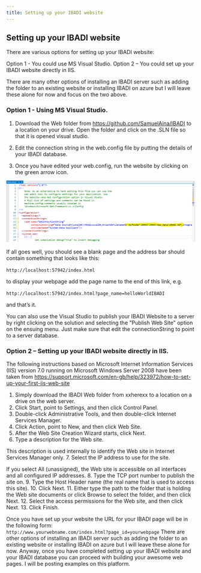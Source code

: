 ```yaml
---
title: Setting up your IBADI website
---
```

## Setting up your IBADI website 

There are various options for setting up your IBADI website:

Option 1 - You could use MS Visual Studio.
Option 2 – You could set up your IBADI website directly in IIS.

There are many other options of installing an IBADI server such as adding the folder to an existing website or installing IBADI on azure but I will leave these alone for now and focus on the two above.

### Option 1 - Using MS Visual Studio.
1. Download the Web folder from https://github.com/SamuelAina/IBADI to a location on your drive. Open the folder and click on the .SLN file so that it is opened visual studio.

2. Edit the connection string in the web.config file by putting the details of your IBADI database.

3. Once you have edited your web.config, run the website by clicking on the green arrow icon.

![Image of Web.config](https://github.com/SamuelAina/IBADI-DOCS/blob/master/images/IBADI_web_config.png?raw=true)

If all goes well, you should see a blank page and the address bar should contain something that looks like this: 

`http://localhost:57942/index.html` 

to display your webpage add the page name to the end of this link, e.g. 

`http://localhost:57942/index.html?page_name=helloWorldIBADI` 

and that’s it.

You can also use the Visual Studio to publish your IBADI Website to a server by right clicking on the solution and selecting the "Publish Web Site" option on the ensuing menu. Just make sure that edit the connectionString to point to a server database.

### Option 2 – Setting up your IBADI website directly in IIS.

The following instructions based on Microsoft Internet Information Services (IIS) version 7.0 running on Microsoft Windows Server 2008 have been taken from https://support.microsoft.com/en-gb/help/323972/how-to-set-up-your-first-iis-web-site

1.	Simply download the IBADI Web folder from xxherexx to a location on a drive on the web server.
2.	Click Start, point to Settings, and then click Control Panel.
3.	Double-click Administrative Tools, and then double-click Internet Services Manager.
4.	Click Action, point to New, and then click Web Site.
5.	After the Web Site Creation Wizard starts, click Next.
6.	Type a description for the Web site. 

This description is used internally to identify the Web site in Internet Services Manager only.
7.	Select the IP address to use for the site. 

If you select All (unassigned), the Web site is accessible on all interfaces and all configured IP addresses.
8.	Type the TCP port number to publish the site on.
9.	Type the Host Header name (the real name that is used to access this site).
10.	Click Next.
11.	Either type the path to the folder that is holding the Web site documents or click Browse to select the folder, and then click Next.
12.	Select the access permissions for the Web site, and then click Next.
13.	Click Finish.

Once you have set up your website the URL for your IBADI page will be in the following form:  
`http://www.yourwebname.com/index.html?page_id=yourwebpage`
There are other options of installing an IBADI server such as adding the folder to an existing website or installing IBADI on azure but I will leave these alone for now.
Anyway, once you have completed setting up your IBADI website and your IBADI database you can proceed with building your awesome web pages. I will be posting examples on this platform.